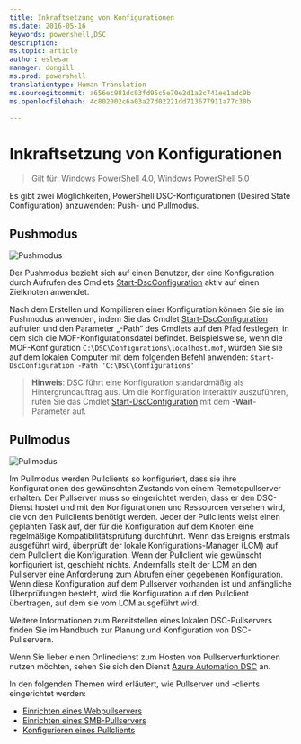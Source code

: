 ```yaml
---
title: Inkraftsetzung von Konfigurationen
ms.date: 2016-05-16
keywords: powershell,DSC
description: 
ms.topic: article
author: eslesar
manager: dongill
ms.prod: powershell
translationtype: Human Translation
ms.sourcegitcommit: a656ec981dc03fd95c5e70e2d1a2c741ee1adc9b
ms.openlocfilehash: 4c802002c6a03a27d02221dd713677911a77c30b

---
```


# Inkraftsetzung von Konfigurationen

>Gilt für: Windows PowerShell 4.0, Windows PowerShell 5.0

Es gibt zwei Möglichkeiten, PowerShell DSC-Konfigurationen (Desired State Configuration) anzuwenden: Push- und Pullmodus.

## Pushmodus

![Pushmodus](images/Push.png "How push mode works")

Der Pushmodus bezieht sich auf einen Benutzer, der eine Konfiguration durch Aufrufen des Cmdlets [Start-DscConfiguration](https://technet.microsoft.com/en-us/library/dn521623.aspx) aktiv auf einen Zielknoten anwendet.

Nach dem Erstellen und Kompilieren einer Konfiguration können Sie sie im Pushmodus anwenden, indem Sie das Cmdlet [Start-DscConfiguration](https://technet.microsoft.com/en-us/library/dn521623.aspx) aufrufen und den Parameter „-Path“ des Cmdlets auf den Pfad festlegen, in dem sich die MOF-Konfigurationsdatei befindet. Beispielsweise, wenn die MOF-Konfiguration `C:\DSC\Configurations\localhost.mof`, würden Sie sie auf dem lokalen Computer mit dem folgenden Befehl anwenden: `Start-DscConfiguration -Path 'C:\DSC\Configurations'`

> __Hinweis__: DSC führt eine Konfiguration standardmäßig als Hintergrundauftrag aus. Um die Konfiguration interaktiv auszuführen, rufen Sie das Cmdlet [Start-DscConfiguration](https://technet.microsoft.com/en-us/library/dn521623.aspx) mit dem __-Wait__-Parameter auf.


## Pullmodus

![Pullmodus](images/Pull.png "How pull mode works")

Im Pullmodus werden Pullclients so konfiguriert, dass sie ihre Konfigurationen des gewünschten Zustands von einem Remotepullserver erhalten. Der Pullserver muss so eingerichtet werden, dass er den DSC-Dienst hostet und mit den Konfigurationen und Ressourcen versehen wird, die von den Pullclients benötigt werden. Jeder der Pullclients weist einen geplanten Task auf, der für die Konfiguration auf dem Knoten eine regelmäßige Kompatibilitätsprüfung durchführt. Wenn das Ereignis erstmals ausgeführt wird, überprüft der lokale Konfigurations-Manager (LCM) auf dem Pullclient die Konfiguration. Wenn der Pullclient wie gewünscht konfiguriert ist, geschieht nichts. Andernfalls stellt der LCM an den Pullserver eine Anforderung zum Abrufen einer gegebenen Konfiguration. Wenn diese Konfiguration auf dem Pullserver vorhanden ist und anfängliche Überprüfungen besteht, wird die Konfiguration auf den Pullclient übertragen, auf dem sie vom LCM ausgeführt wird.

Weitere Informationen zum Bereitstellen eines lokalen DSC-Pullservers finden Sie im Handbuch zur Planung und Konfiguration von DSC-Pullservern.

Wenn Sie lieber einen Onlinedienst zum Hosten von Pullserverfunktionen nutzen möchten, sehen Sie sich den Dienst [Azure Automation DSC](https://azure.microsoft.com/en-us/documentation/articles/automation-dsc-overview/) an.

In den folgenden Themen wird erläutert, wie Pullserver und -clients eingerichtet werden:

- [Einrichten eines Webpullservers](pullServer.md)
- [Einrichten eines SMB-Pullservers](pullServerSMB.md)
- [Konfigurieren eines Pullclients](pullClientConfigID.md)




<!--HONumber=Oct16_HO1-->


